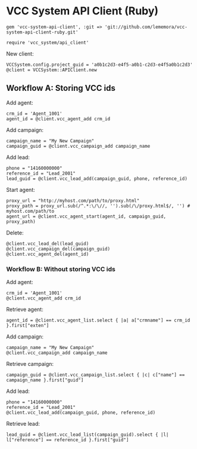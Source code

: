 # VCC System API Client (Ruby)

```
gem 'vcc-system-api-client', :git => 'git://github.com/lememora/vcc-system-api-client-ruby.git'
```

```
require 'vcc_system/api_client'
```

New client:

```
VCCSystem.config.project_guid = 'a0b1c2d3-e4f5-a0b1-c2d3-e4f5a0b1c2d3'
@client = VCCSystem::APIClient.new
```

## Workflow A: Storing VCC ids

Add agent:

```
crm_id = 'Agent_1001'
agent_id = @client.vcc_agent_add crm_id
```

Add campaign:

```
campaign_name = "My New Campaign"
campaign_guid = @client.vcc_campaign_add campaign_name
```

Add lead:

```
phone = "14160000000"
reference_id = "Lead_2001"
lead_guid = @client.vcc_lead_add(campaign_guid, phone, reference_id)
```

Start agent:

```
proxy_url = "http://myhost.com/path/to/proxy.html"
proxy_path = proxy_url.sub(/^.*:\/\//, '').sub(/\/proxy.html$/, '') # myhost.com/path/to
agent_url = @client.vcc_agent_start(agent_id, campaign_guid, proxy_path)
```

Delete:

```
@client.vcc_lead_del(lead_guid)
@client.vcc_campaign_del(campaign_guid)
@client.vcc_agent_del(agent_id)
```

### Workflow B: Without storing VCC ids

Add agent:

```
crm_id = 'Agent_1001'
@client.vcc_agent_add crm_id
```

Retrieve agent:

```
agent_id = @client.vcc_agent_list.select { |a| a["crmname"] == crm_id }.first["exten"]
```

Add campaign:

```
campaign_name = "My New Campaign"
@client.vcc_campaign_add campaign_name
```

Retrieve campaign:

```
campaign_guid = @client.vcc_campaign_list.select { |c| c["name"] == campaign_name }.first["guid"]
```

Add lead:

```
phone = "14160000000"
reference_id = "Lead_2001"
@client.vcc_lead_add(campaign_guid, phone, reference_id)
```

Retrieve lead:

```
lead_guid = @client.vcc_lead_list(campaign_guid).select { |l| l["reference"] == reference_id }.first["guid"]
```
